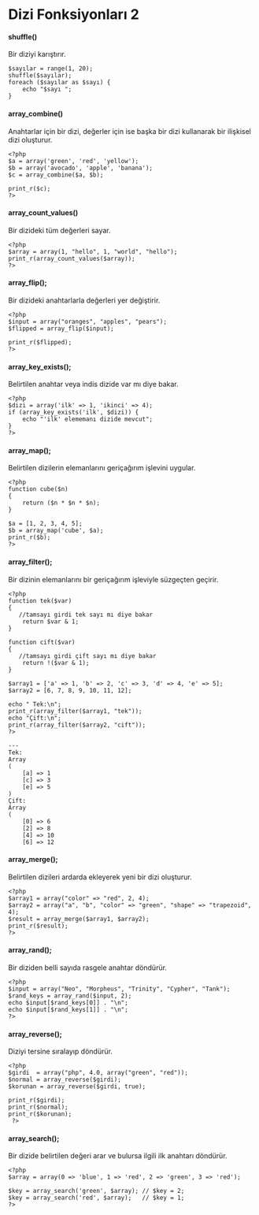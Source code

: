 # Dizi Fonksiyonları 2

#### shuffle()
Bir diziyi karıştırır.
```
$sayılar = range(1, 20);
shuffle($sayılar);
foreach ($sayılar as $sayı) {
    echo "$sayı ";
}
```
#### array_combine()
Anahtarlar için bir dizi, değerler için ise başka bir dizi kullanarak bir ilişkisel dizi oluşturur.
```
<?php
$a = array('green', 'red', 'yellow');
$b = array('avocado', 'apple', 'banana');
$c = array_combine($a, $b);

print_r($c);
?>
```
#### array_count_values()
Bir dizideki tüm değerleri sayar.
```
<?php
$array = array(1, "hello", 1, "world", "hello");
print_r(array_count_values($array));
?>
```
#### array_flip();
Bir dizideki anahtarlarla değerleri yer değiştirir.
```
<?php
$input = array("oranges", "apples", "pears");
$flipped = array_flip($input);

print_r($flipped);
?>
```
#### array_key_exists();
Belirtilen anahtar veya indis dizide var mı diye bakar.
```
<?php
$dizi = array('ilk' => 1, 'ikinci' => 4);
if (array_key_exists('ilk', $dizi)) {
    echo "'ilk' elememanı dizide mevcut";
}
?>
```
#### array_map();
Belirtilen dizilerin elemanlarını geriçağırım işlevini uygular.
```
<?php
function cube($n)
{
    return ($n * $n * $n);
}

$a = [1, 2, 3, 4, 5];
$b = array_map('cube', $a);
print_r($b);
?>
```
#### array_filter();
Bir dizinin elemanlarını bir geriçağırım işleviyle süzgeçten geçirir.
```
<?php
function tek($var)
{
   //tamsayı girdi tek sayı mı diye bakar
    return $var & 1;
}

function cift($var)
{
   //tamsayı girdi çift sayı mı diye bakar
    return !($var & 1);
}

$array1 = ['a' => 1, 'b' => 2, 'c' => 3, 'd' => 4, 'e' => 5];
$array2 = [6, 7, 8, 9, 10, 11, 12];

echo " Tek:\n";
print_r(array_filter($array1, "tek"));
echo "Çift:\n";
print_r(array_filter($array2, "cift"));
?>

---
Tek:
Array
(
    [a] => 1
    [c] => 3
    [e] => 5
)
Çift:
Array
(
    [0] => 6
    [2] => 8
    [4] => 10
    [6] => 12

```
#### array_merge();
Belirtilen dizileri ardarda ekleyerek yeni bir dizi oluşturur.
```
<?php
$array1 = array("color" => "red", 2, 4);
$array2 = array("a", "b", "color" => "green", "shape" => "trapezoid", 4);
$result = array_merge($array1, $array2);
print_r($result);
?>
```
#### array_rand();
Bir diziden belli sayıda rasgele anahtar döndürür.
```
<?php
$input = array("Neo", "Morpheus", "Trinity", "Cypher", "Tank");
$rand_keys = array_rand($input, 2);
echo $input[$rand_keys[0]] . "\n";
echo $input[$rand_keys[1]] . "\n";
?>
```
#### array_reverse();
Diziyi tersine sıralayıp döndürür.
```
<?php
$girdi  = array("php", 4.0, array("green", "red"));
$normal = array_reverse($girdi);
$korunan = array_reverse($girdi, true);

print_r($girdi);
print_r($normal);
print_r($korunan);
 ?>
```
#### array_search();
Bir dizide belirtilen değeri arar ve bulursa ilgili ilk anahtarı döndürür.
```
<?php
$array = array(0 => 'blue', 1 => 'red', 2 => 'green', 3 => 'red');

$key = array_search('green', $array); // $key = 2;
$key = array_search('red', $array);   // $key = 1;
?>
```
